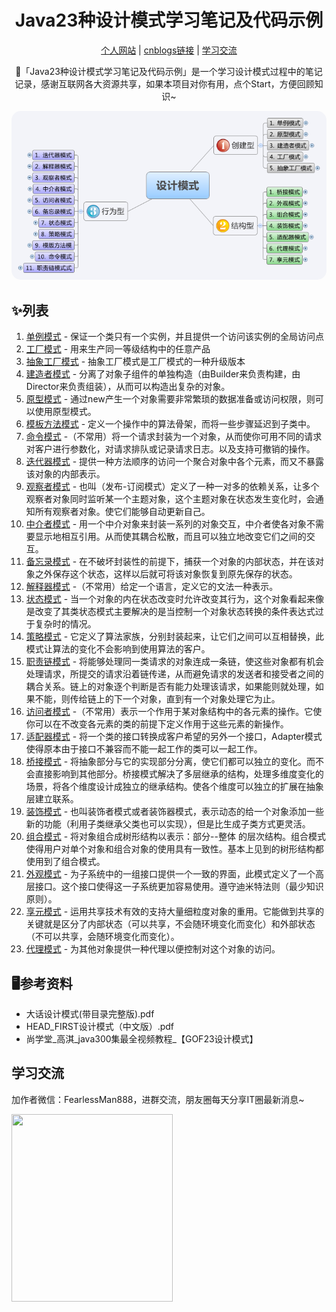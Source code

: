 <h1 align="center">Java23种设计模式学习笔记及代码示例</h1>

<div align="center">

[个人网站](http://www.fangzheng.tech) | [cnblogs链接](https://www.cnblogs.com/meet/p/5116504.html) | [学习交流](#学习交流) 

🚀「Java23种设计模式学习笔记及代码示例」是一个学习设计模式过程中的笔记记录，感谢互联网各大资源共享，如果本项目对你有用，点个Start，方便回顾知识~
<p align="center">
<img src="./images/gof23.png" style="border-radius: 15px;">
</p>
</div>


## ✨列表

1. [单例模式](http://www.cnblogs.com/meet/p/5116398.html) - 保证一个类只有一个实例，并且提供一个访问该实例的全局访问点
2. [工厂模式](http://www.cnblogs.com/meet/p/5116400.html) - 用来生产同一等级结构中的任意产品
3. [抽象工厂模式](http://www.cnblogs.com/meet/p/5116400.html) - 抽象工厂模式是工厂模式的一种升级版本
4. [建造者模式](http://www.cnblogs.com/meet/p/5116401.html) - 分离了对象子组件的单独构造（由Builder来负责构建，由Director来负责组装），从而可以构造出复杂的对象。
5. [原型模式](http://www.cnblogs.com/meet/p/5116404.html) - 通过new产生一个对象需要非常繁琐的数据准备或访问权限，则可以使用原型模式。
6. [模板方法模式](http://www.cnblogs.com/meet/p/5116417.html) - 定义一个操作中的算法骨架，而将一些步骤延迟到子类中。
7. [命令模式](http://www.cnblogs.com/meet/p/5116430.html) -（不常用）将一个请求封装为一个对象，从而使你可用不同的请求对客户进行参数化，对请求排队或记录请求日志。以及支持可撤销的操作。
8. [迭代器模式](http://www.cnblogs.com/meet/p/5116437.html) - 提供一种方法顺序的访问一个聚合对象中各个元素，而又不暴露该对象的内部表示。
9. [观察者模式](http://www.cnblogs.com/meet/p/5116411.html) - 也叫（发布-订阅模式）定义了一种一对多的依赖关系，让多个观察者对象同时监听某一个主题对象，这个主题对象在状态发生变化时，会通知所有观察者对象。使它们能够自动更新自己。
10. [中介者模式](http://www.cnblogs.com/meet/p/5116432.html) - 用一个中介对象来封装一系列的对象交互，中介者使各对象不需要显示地相互引用。从而使其耦合松散，而且可以独立地改变它们之间的交互。
11. [备忘录模式](http://www.cnblogs.com/meet/p/5116407.html) - 在不破坏封装性的前提下，捕获一个对象的内部状态，并在该对象之外保存这个状态，这样以后就可将该对象恢复到原先保存的状态。
12. [解释器模式](http://www.cnblogs.com/meet/p/5116424.html) -（不常用）给定一个语言，定义它的文法一种表示。
13. [状态模式](http://www.cnblogs.com/meet/p/5116415.html) - 当一个对象的内在状态改变时允许改变其行为，这个对象看起来像是改变了其类状态模式主要解决的是当控制一个对象状态转换的条件表达式过于复杂时的情况。
14. [策略模式](http://www.cnblogs.com/meet/p/5116419.html) - 它定义了算法家族，分别封装起来，让它们之间可以互相替换，此模式让算法的变化不会影响到使用算法的客户。
15. [职责链模式](http://www.cnblogs.com/meet/p/5116440.html) - 将能够处理同一类请求的对象连成一条链，使这些对象都有机会处理请求，所提交的请求沿着链传递，从而避免请求的发送者和接受者之间的耦合关系。链上的对象逐个判断是否有能力处理该请求，如果能则就处理，如果不能，则传给链上的下一个对象，直到有一个对象处理它为止。
16. [访问者模式](http://www.cnblogs.com/meet/p/5116422.html) -（不常用）表示一个作用于某对象结构中的各元素的操作。它使你可以在不改变各元素的类的前提下定义作用于这些元素的新操作。
17. [适配器模式](http://www.cnblogs.com/meet/p/5116467.html) - 将一个类的接口转换成客户希望的另外一个接口，Adapter模式使得原本由于接口不兼容而不能一起工作的类可以一起工作。
18. [桥接模式](http://www.cnblogs.com/meet/p/5116458.html) - 将抽象部分与它的实现部分分离，使它们都可以独立的变化。而不会直接影响到其他部分。桥接模式解决了多层继承的结构，处理多维度变化的场景，将各个维度设计成独立的继承结构。使各个维度可以独立的扩展在抽象层建立联系。
19. [装饰模式](http://www.cnblogs.com/meet/p/5116450.html) - 也叫装饰者模式或者装饰器模式，表示动态的给一个对象添加一些新的功能（利用子类继承父类也可以实现），但是比生成子类方式更灵活。
20. [组合模式](http://www.cnblogs.com/meet/p/5116455.html) - 将对象组合成树形结构以表示：部分--整体 的层次结构。组合模式使得用户对单个对象和组合对象的使用具有一致性。基本上见到的树形结构都使用到了组合模式。
21. [外观模式](http://www.cnblogs.com/meet/p/5116447.html) - 为子系统中的一组接口提供一个一致的界面，此模式定义了一个高层接口。这个接口使得这一子系统更加容易使用。遵守迪米特法则（最少知识原则）。
22. [享元模式](http://www.cnblogs.com/meet/p/5116445.html) - 运用共享技术有效的支持大量细粒度对象的重用。它能做到共享的关键就是区分了内部状态（可以共享，不会随环境变化而变化）和外部状态（不可以共享，会随环境变化而变化）。
23. [代理模式](http://www.cnblogs.com/meet/p/5116464.html) - 为其他对象提供一种代理以便控制对这个对象的访问。


## 🖥参考资料

- 大话设计模式(带目录完整版).pdf
- HEAD_FIRST设计模式（中文版）.pdf
- 尚学堂_高淇_java300集最全视频教程_【GOF23设计模式】

## 学习交流

加作者微信：FearlessMan888，进群交流，朋友圈每天分享IT圈最新消息~

<img src="https://s2.loli.net/2024/01/22/YmHei9hUw4avZtS.png" style="width:258px;height:300px;"></img>


